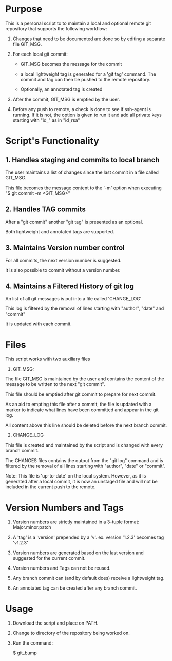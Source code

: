 # Purpose

This is a personal script to to maintain a local and optional remote git repository that supports the following workflow:

1. Changes that need to be documented are done so by editing a separate file GIT_MSG.

2. For each local git commit:
    
    - GIT_MSG becomes the message for the commit

    - a local lightweight tag is generated for a 'git tag' command. The commit and tag can then be pushed to the remote repository.
    
    - Optionally, an annotated tag is created 

3. After the commit, GIT_MSG is emptied by the user.

4. Before any push to remote, a check is done to see if ssh-agent is running. If it is not, the option is given to run it and add all private keys starting with "id_" as in "id_rsa"

# Script's Functionality

## 1. Handles staging and commits to local branch

The user maintains a list of changes since the last commit in a file called GIT_MSG. 

This file becomes the message content to the '-m' option when executing "$ git commit -m <GIT_MSG>"

## 2. Handles TAG commits

After a "git commit" another "git tag" is presented as an optional.

Both lightweight and annotated tags are supported.

## 3. Maintains Version number control

For all commits, the next version number is suggested. 

It is also possible to commit without a version number.

## 4. Maintains a Filtered History of git log

An list of all git messages is put into a file called 'CHANGE_LOG'

This log is filtered by the removal of lines starting with "author", "date" and "commit"

It is updated with each commit.

# Files

 This script works with two auxiliary files

1. GIT_MSG:

The file GIT_MSG is maintained by the user and contains the content of the message to be written to the next "git commit".

This file should be emptied after git commit to prepare for next commit.

As an aid to empting this file after a commit, the file is updated with a marker to indicate what lines have been committed and appear in the git log.

All content above this line should be deleted before the next branch commit.

2. CHANGE_LOG

This file is created and maintained by the script and is changed with every branch commit.

The CHANGES files contains the output from the "git log" command and is filtered by the removal of all lines starting with "author", "date" or "commit".

Note: This file is 'up-to-date' on the local system. However, as it is generated after a local commit, it is now an unstaged file and will not be included in the current push to the remote.

# Version Numbers and Tags

1. Version numbers are strictly maintained in a 3-tuple format: Major.minor.patch

2. A 'tag' is a 'version' prepended by a 'v'. ex. version '1.2.3' becomes tag 'v1.2.3'

3. Version numbers are generated based on the last version and suggested for the current commit.

4. Version numbers and Tags can not be reused.

5. Any branch commit can (and by default does) receive a lightweight tag.

6. An annotated tag can be created after any branch commit.

# Usage

1. Download the script and place on PATH.

2. Change to directory of the repository being worked on.

3. Run the command:

    $ git_bump


